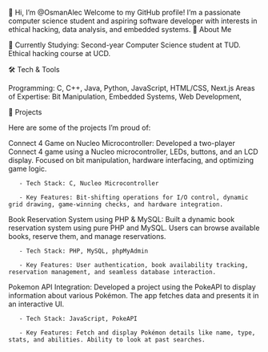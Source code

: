 👋 Hi, I’m @OsmanAlec
Welcome to my GitHub profile! I’m a passionate computer science student and aspiring software developer with interests in ethical hacking, data analysis, and embedded systems.
🚀 About Me

  🏫 Currently Studying: 
        Second-year Computer Science student at TUD.
        Ethical hacking course at UCD.

🛠️ Tech & Tools

  Programming: C, C++, Java, Python, JavaScript, HTML/CSS, Next.js
  Areas of Expertise: Bit Manipulation, Embedded Systems, Web Development, 

🌟 Projects

Here are some of the projects I’m proud of:

  Connect 4 Game on Nucleo Microcontroller: Developed a two-player Connect 4 game using a Nucleo microcontroller, LEDs, buttons, and an LCD display. Focused on bit manipulation, hardware interfacing, and optimizing game logic.
       
       - Tech Stack: C, Nucleo Microcontroller
       
       - Key Features: Bit-shifting operations for I/O control, dynamic grid drawing, game-winning checks, and hardware integration.

  Book Reservation System using PHP & MySQL: Built a dynamic book reservation system using pure PHP and MySQL. Users can browse available books, reserve them, and manage reservations.
       
       - Tech Stack: PHP, MySQL, phpMyAdmin
       
       - Key Features: User authentication, book availability tracking, reservation management, and seamless database interaction.

  Pokemon API Integration: Developed a project using the PokeAPI to display information about various Pokémon. The app fetches data and presents it in an interactive UI.
       
       - Tech Stack: JavaScript, PokeAPI
       
       - Key Features: Fetch and display Pokémon details like name, type, stats, and abilities. Ability to look at past searches.
  
  
  
